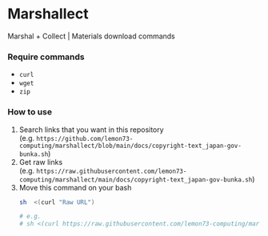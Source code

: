 # Marshallect
Marshal + Collect | Materials download commands

### Require commands
- `curl`
- `wget`
- `zip`

### How to use
1. Search links that you want in this repository  
(e.g. `https://github.com/lemon73-computing/marshallect/blob/main/docs/copyright-text_japan-gov-bunka.sh`)
1. Get raw links  
(e.g. `https://raw.githubusercontent.com/lemon73-computing/marshallect/main/docs/copyright-text_japan-gov-bunka.sh`)
1. Move this command on your bash
    ```bash
    sh  <(curl "Raw URL")

    # e.g.
    # sh <(curl https://raw.githubusercontent.com/lemon73-computing/marshallect/main/docs/copyright-text_japan-gov-bunka.sh)
    ```
